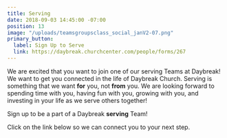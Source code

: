 ```yaml
---
title: Serving
date: 2018-09-03 14:45:00 -07:00
position: 13
image: "/uploads/teamsgroupsclass_social_janV2-07.png"
primary_button:
  label: Sign Up to Serve
  link: https://daybreak.churchcenter.com/people/forms/267
---
```


We are excited that you want to join one of our serving Teams at Daybreak!  We want to get you connected in the life of Daybreak Church. Serving is something that we want **for** you, not **from** you.  We are looking forward to spending time with you, having fun with you, growing with you, and investing in your life as we serve others together!  

Sign up to be a part of a Daybreak **serving** Team! 

Click on the link below so we can connect you to your next step.